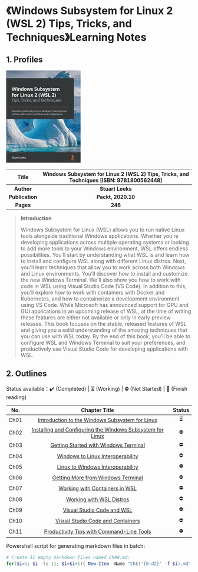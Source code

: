 # 《Windows Subsystem for Linux 2 (WSL 2) Tips, Tricks, and Techniques》Learning Notes



## 1. Profiles

![Redis 4.x Cookbook](assets/cover.png)

|    **Title**    | **Windows Subsystem for Linux 2 (WSL 2) Tips, Tricks, and Techniques** [ISBN: 9781800562448] |
| :-------------: | :----------------------------------------------------------: |
|   **Author**    |                       **Stuart Leeks**                       |
| **Publication** |                      **Packt, 2020.10**                      |
|    **Pages**    |                           **246**                            |

> **Introduction**
>
> Windows Subsystem for Linux (WSL) allows you to run native Linux tools alongside traditional Windows applications. Whether you’re developing applications across multiple operating systems or looking to add more tools to your Windows environment, WSL offers endless possibilities. You’ll start by understanding what WSL is and learn how to install and configure WSL along with different Linux distros. Next, you'll learn techniques that allow you to work across both Windows and Linux environments. You’ll discover how to install and customize the new Windows Terminal. We'll also show you how to work with code in WSL using Visual Studio Code (VS Code). In addition to this, you’ll explore how to work with containers with Docker and Kubernetes, and how to containerize a development environment using VS Code. While Microsoft has announced support for GPU and GUI applications in an upcoming release of WSL, at the time of writing these features are either not available or only in early preview releases. This book focuses on the stable, released features of WSL and giving you a solid understanding of the amazing techniques that you can use with WSL today. By the end of this book, you’ll be able to configure WSL and Windows Terminal to suit your preferences, and productively use Visual Studio Code for developing applications with WSL.



## 2. Outlines

Status available：:heavy_check_mark: (Completed) | :hourglass_flowing_sand: (Working) | :no_entry: (Not Started) | :orange_book: (Finish reading)

| No.  |                        Chapter Title                         |          Status          |
| :--: | :----------------------------------------------------------: | :----------------------: |
| Ch01 | [Introduction to the Windows Subsystem for Linux](./Ch01.md) | :hourglass_flowing_sand: |
| Ch02 | [Installing and Configuring the Windows Subsystem for Linux](./Ch02.md) |        :no_entry:        |
| Ch03 |      [Getting Started with Windows Terminal](./Ch03.md)      |        :no_entry:        |
| Ch04 |        [Windows to Linux Interoperability](./Ch04.md)        |        :no_entry:        |
| Ch05 |        [Linux to Windows Interoperability](./Ch05.md)        |        :no_entry:        |
| Ch06 |       [Getting More from Windows Terminal](./Ch06.md)        |        :no_entry:        |
| Ch07 |         [Working with Containers in WSL](./Ch07.md)          |        :no_entry:        |
| Ch08 |            [Working with WSL Distros](./Ch08.md)             |        :no_entry:        |
| Ch09 |           [Visual Studio Code and WSL](./Ch09.md)            |        :no_entry:        |
| Ch10 |        [Visual Studio Code and Containers](./Ch10.md)        |        :no_entry:        |
| Ch11 |    [Productivity Tips with Command-Line Tools](./Ch11.md)    |        :no_entry:        |



Powershell script for generating markdown files in batch:

```powershell
# Create 11 empty markdown files named Ch##.md:
for($i=1; $i -le 11; $i=$i+1){ New-Item -Name "Ch$('{0:d2}' -f $i).md"; }
```

 
